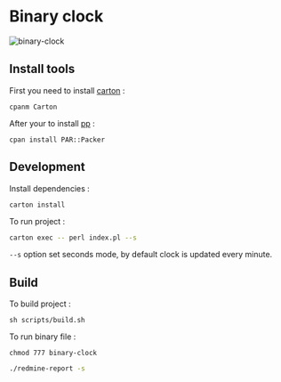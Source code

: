 # Binary clock

![binary-clock](https://i.postimg.cc/FRSRjK87/Capture-d-e-cran-2020-10-06-a-23-51-01.png)

## Install tools

First you need to install [carton](https://metacpan.org/pod/Carton) : 

    cpanm Carton

After your to install [pp](https://metacpan.org/pod/pp) : 

    cpan install PAR::Packer

## Development

Install dependencies : 

    carton install

To run project : 

~~~bash
carton exec -- perl index.pl --s 
~~~

`--s` option set seconds mode, by default clock is updated every minute.

## Build

To build project : 

    sh scripts/build.sh

To run binary file : 

    chmod 777 binary-clock

~~~bash
./redmine-report -s
~~~